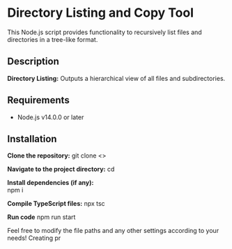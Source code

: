 # Directory Listing and Copy Tool

This Node.js script provides functionality to recursively list files and directories in a tree-like format.

## Description

**Directory Listing:** Outputs a hierarchical view of all files and subdirectories.


## Requirements

- Node.js v14.0.0 or later

## Installation

**Clone the repository:**
  git clone <>

**Navigate to the project directory:**
  cd <project-directory>
  
**Install dependencies (if any):**  
  npm i

**Compile TypeScript files:**
  npx tsc

**Run code**
  npm run start


Feel free to modify the file paths and any other settings according to your needs!
Creating pr
